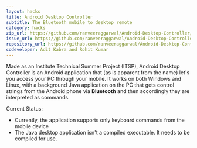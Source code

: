 ```yaml
---
layout: hacks
title: Android Desktop Controller
subtitle: The Bluetooth mobile to desktop remote
category: hacks
zip_url: https://github.com/ranveeraggarwal/Android-Desktop-Controller/archive/master.zip
issue_url: https://github.com/ranveeraggarwal/Android-Desktop-Controller/issues
repository_url: https://github.com/ranveeraggarwal/Android-Desktop-Controller
codeveloper: Adit Kabra and Rohit Kumar
---
```


Made as an Institute Technical Summer Project (ITSP), Android Desktop Controller is an Android application that (as is apparent from the name) let's you access your PC through your mobile. It works on both Windows and Linux, with a background Java application on the PC that gets control strings from the Android phone via **Bluetooth** and then accordingly they are interpreted as commands.

Current Status:

* Currently, the application supports only keyboard commands from the mobile device
* The Java desktop application isn't a compiled executable. It needs to be compiled for use.
